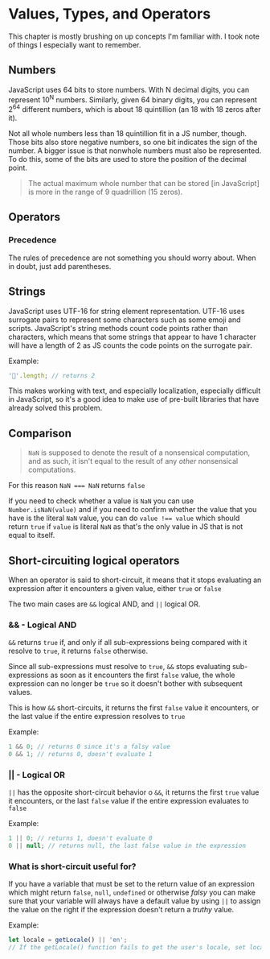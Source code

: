 # Values, Types, and Operators

This chapter is mostly brushing on up concepts I'm familiar with. I took note of things I especially want to remember.

## Numbers

JavaScript uses 64 bits to store numbers. With N decimal digits, you can represent 10<sup>N</sup> numbers. Similarly, given 64 binary digits, you can represent 2<sup>64</sup> different numbers, which is about 18 quintillion (an 18 with 18 zeros after it).

Not all whole numbers less than 18 quintillion fit in a JS number, though. Those bits also store negative numbers, so one bit indicates the sign of the number. A bigger issue is that nonwhole numbers must also be represented. To do this, some of the bits are used to store the position of the decimal point.

> The actual maximum whole number that can be stored [in JavaScript] is more in the range of 9 quadrillion (15 zeros).

## Operators

### Precedence

The rules of precedence are not something you should worry about. When in doubt, just add parentheses.

## Strings

JavaScript uses UTF-16 for string element representation. UTF-16 uses surrogate pairs to represent some characters such as some emoji and scripts. JavaScript's string methods count code points rather than characters, which means that some strings that appear to have 1 character will have a length of 2 as JS counts the code points on the surrogate pair.

Example:

```javascript
'🍌'.length; // returns 2
```

This makes working with text, and especially localization, especially difficult in JavaScript, so it's a good idea to make use of pre-built libraries that have already solved this problem.

## Comparison

> `NaN` is supposed to denote the result of a nonsensical computation, and as such, it isn't equal to the result of any _other_ nonsensical computations.

For this reason `NaN === NaN` returns `false`

If you need to check whether a value is `NaN` you can use `Number.isNaN(value)` and if you need to confirm whether the value that you have is the literal `NaN` value, you can do `value !== value` which should return `true` if `value` is literal `NaN` as that's the only value in JS that is not equal to itself.

## Short-circuiting logical operators

When an operator is said to short-circuit, it means that it stops evaluating an expression after it encounters a given value, either `true` or `false`

The two main cases are `&&` logical AND, and `||` logical OR.

### && - Logical AND

`&&` returns `true` if, and only if all sub-expressions being compared with it resolve to `true`, it returns `false` otherwise.

Since all sub-expressions must resolve to `true`, `&&` stops evaluating sub-expressions as soon as it encounters the first `false` value, the whole expression can no longer be `true` so it doesn't bother with subsequent values.

This is how `&&` short-circuits, it returns the first `false` value it encounters, or the last value if the entire expression resolves to `true`

Example:

```javascript
1 && 0; // returns 0 since it's a falsy value
0 && 1; // returns 0, doesn't evaluate 1
```

### || - Logical OR

`||` has the opposite short-circuit behavior o `&&`, it returns the first `true` value it encounters, or the last `false` value if the entire expression evaluates to `false`

Example:

```javascript
1 || 0; // returns 1, doesn't evaluate 0
0 || null; // returns null, the last false value in the expression
```

### What is short-circuit useful for?

If you have a variable that must be set to the return value of an expression which might return `false`, `null`, `undefined` or otherwise _falsy_ you can make sure that your variable will always have a default value by using `||` to assign the value on the right if the expression doesn't return a _truthy_ value.

Example:

```javascript
let locale = getLocale() || 'en';
// If the getLocale() function fails to get the user's locale, set locale to "en" so your app still works even if you can't get the user's locale
```

